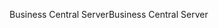 <span data-ttu-id="8dcc3-101">Business Central Server</span><span class="sxs-lookup"><span data-stu-id="8dcc3-101">Business Central Server</span></span>